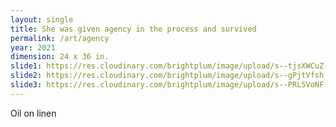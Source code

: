 ```yaml
---
layout: single
title: She was given agency in the process and survived
permalink: /art/agency
year: 2021
dimension: 24 x 36 in.
slide1: https://res.cloudinary.com/brightplum/image/upload/s--tjsXWCuZ--/c_scale,q_jpegmini,w_800/v1633893508/ashleyjan/2021/She_was_given_agency_in_the_process_and_survived.jpg
slide2: https://res.cloudinary.com/brightplum/image/upload/s--gPjtVfsh--/c_crop,g_faces,q_jpegmini,w_800/v1633893508/ashleyjan/2021/She_was_given_agency_in_the_process_and_survived.jpg
slide3: https://res.cloudinary.com/brightplum/image/upload/s--PRL5VoNF--/c_crop,g_south,q_jpegmini,w_800/v1633893508/ashleyjan/2021/She_was_given_agency_in_the_process_and_survived.jpg
---
```


Oil on linen
